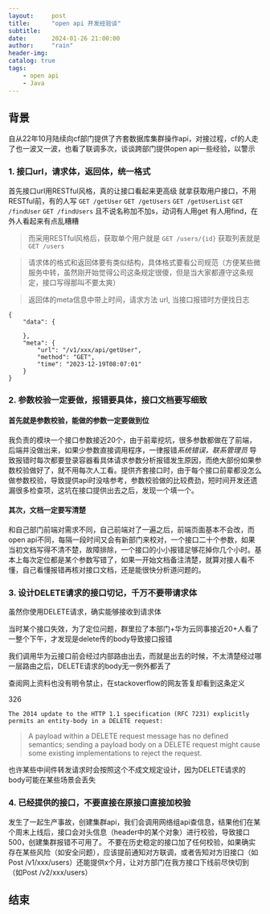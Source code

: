 ```yaml
---
layout:     post
title:      "open api 开发经验谈"
subtitle:   
date:       2024-01-26 21:00:00
author:     "rain"
header-img: 
catalog: true
tags:
    - open api
    - Java
---
```





## 背景
自从22年10月陆续向cf部门提供了齐套数据库集群操作api，对接过程，cf的人走了也一波又一波，也看了联调多次，谈谈跨部门提供open api一些经验，以警示



### 1. 接口url，请求体，返回体，统一格式
首先接口url用RESTful风格，真的让接口看起来更高级
就拿获取用户接口，不用RESTful前，有的人写 `GET /getUser` `GET /getUsers` `GET /getUserList` `GET /findUser` `GET /findUsers`
且不说名称加不加s，动词有人用get 有人用find，在外人看起来有点乱糟糟
> 而采用RESTful风格后，获取单个用户就是 `GET /users/{id}` 获取列表就是`GET /users`

> 请求体的格式和返回体要有类似结构，具体格式要看公司规范（方便某些微服务中转，虽然刚开始觉得公司这条规定很傻，但是当大家都遵守这条规定，接口写得那叫不要太爽）


> 返回体的meta信息中带上时间，请求方法 url, 当接口报错时方便找日志
```
{
    "data": {

    },
    "meta": {
        "url": "/v1/xxx/api/getUser",
        "method": "GET",
        "time": "2023-12-19T08:07:01"
    }
}
```

### 2. 参数校验一定要做，报错要具体，接口文档要写细致
#### 首先就是参数校验，能做的参数一定要做到位
我负责的模块一个接口参数接近20个，由于前辈挖坑，很多参数都做在了前端，后端并没做出来，如果少参数直接调用程序，一律报错*系统错误，联系管理员* 导致报错时每次都要登录容器看具体请求参数分析报错发生原因，而绝大部份如果参数校验做好了，就不用每次人工看。提供齐套接口时，由于每个接口前辈都没怎么做参数校验，导致提供api时没啥参考，参数校验做的比较费劲，短时间开发还遗漏很多检查项，这坑在接口提供出去之后，发现一个填一个。

#### 其次，文档一定要写清楚
和自己部门前端对需求不同，自己前端对了一遍之后，前端页面基本不会改，而open api不同，每隔一段时间又会有新部门来校对，一个接口二十个参数，如果当初文档写得不清不楚，故障排除，一个接口的小小报错足够花掉你几个小时。基本上每次定位都是某个参数写错了，如果一开始文档备注清楚，就算对接人看不懂，自己看懂报错再核对接口文档，还是能很快分析道问题的。

### 3. 设计DELETE请求的接口切记，千万不要带请求体
虽然你使用DELETE请求，确实能够接收到请求体

当时某个接口失效，为了定位问题，群里拉了本部门+华为云同事接近20+人看了一整个下午，才发现是delete传的body导致接口报错

我们调用华为云接口前会经过内部路由出去，而就是出去的时候，不太清楚经过哪一层路由之后，DELETE请求的body无一例外都丢了

查阅网上资料也没有明令禁止，在stackoverflow的网友答复却看到这条定义

326

```
The 2014 update to the HTTP 1.1 specification (RFC 7231) explicitly permits an entity-body in a DELETE request:
```

> A payload within a DELETE request message has no defined semantics; sending a payload body on a DELETE request might cause some existing implementations to reject the request.

也许某些中间件转发请求时会按照这个不成文规定设计，因为DELETE请求的body可能在某些场景会丢失

### 4. 已经提供的接口，不要直接在原接口直接加校验
发生了一起生产事故，创建集群api，我们会调用网络组api查信息，结果他们在某个周末上线后，接口会对头信息（header中的某个对象）进行校验，导致接口500，创建集群报错不可用了。
不要在历史稳定的接口加了任何校验，如果确实存在某些风险（如安全问题），应该提前通知对方联调，或者告知对方旧接口（如Post /v1/xxx/users）还能提供x个月，让对方部门在我方接口下线前尽快切到（如Post /v2/xxx/users）

## 结束